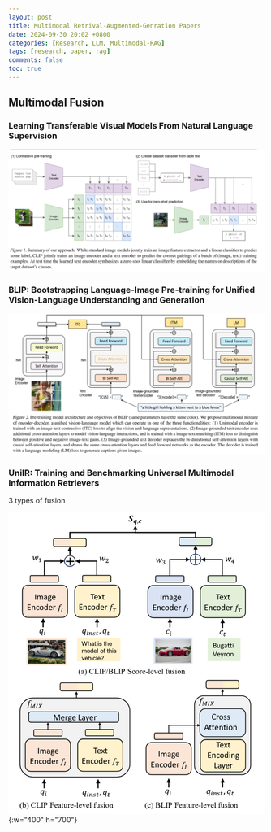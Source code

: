 ```yaml
---
layout: post
title: Multimodal Retrival-Augmented-Genration Papers
date: 2024-09-30 20:02 +0800
categories: [Research, LLM, Multimodal-RAG]
tags: [research, paper, rag]
comments: false
toc: true
---
```


## Multimodal Fusion
### Learning Transferable Visual Models From Natural Language Supervision
![CLIP](/images/papers/clip.png)

### BLIP: Bootstrapping Language-Image Pre-training for Unified Vision-Language Understanding and Generation
![BLIP](/images/papers/blip.png)

### UniIR: Training and Benchmarking Universal Multimodal Information Retrievers
3 types of fusion 

![UniIR](/images/papers/uniir.png){:w="400" h="700"}
